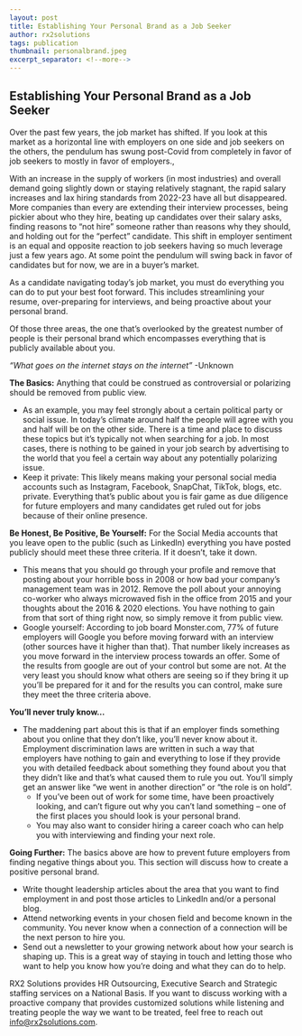 ```yaml
---
layout: post
title: Establishing Your Personal Brand as a Job Seeker 
author: rx2solutions
tags: publication
thumbnail: personalbrand.jpeg
excerpt_separator: <!--more-->
---
```


<h2>Establishing Your Personal Brand as a Job Seeker </h2>

Over the past few years, the job market has shifted.  If you look at this market as a horizontal line with employers on one side and job seekers on the others, the pendulum has swung post-Covid from completely in favor of job seekers to mostly in favor of employers.,<!--more--> 

With an increase in the supply of workers (in most industries) and overall demand going slightly down or staying relatively stagnant, the rapid salary increases and lax hiring standards from 2022-23 have all but disappeared.  More companies than every are extending their interview processes, being pickier about who they hire, beating up candidates over their salary asks, finding reasons to “not hire” someone rather than reasons why they should, and holding out for the “perfect” candidate.  This shift in employer sentiment is an equal and opposite reaction to job seekers having so much leverage just a few years ago.  At some point the pendulum will swing back in favor of candidates but for now, we are in a buyer’s market.

As a candidate navigating today’s job market, you must do everything you can do to put your best foot forward.  This includes streamlining your resume, over-preparing for interviews, and being proactive about your personal brand.  

Of those three areas, the one that’s overlooked by the greatest number of people is their personal brand which encompasses everything that is publicly available about you.

_“What goes on the internet stays on the internet”_
-Unknown

**The Basics:** Anything that could be construed as controversial or polarizing should be removed from public view.
- As an example, you may feel strongly about a certain political party or social issue.  In today’s climate around half the people will agree with you and half will be on the other side.  There is a time and place to discuss these topics but it’s typically not when searching for a job.  In most cases, there is nothing to be gained in your job search by advertising to the world that you feel a certain way about any potentially polarizing issue.
- Keep it private: This likely means making your personal social media accounts such as Instagram, Facebook, SnapChat, TikTok, blogs, etc. private.  Everything that’s public about you is fair game as due diligence for future employers and many candidates get ruled out for jobs because of their online presence.

**Be Honest, Be Positive, Be Yourself:** For the Social Media accounts that you leave open to the public (such as LinkedIn) everything you have posted publicly should meet these three criteria.  If it doesn’t, take it down.
- This means that you should go through your profile and remove that posting about your horrible boss in 2008 or how bad your company’s management team was in 2012.  Remove the poll about your annoying co-worker who always microwaved fish in the office from 2015 and your thoughts about the 2016 & 2020 elections.  You have nothing to gain from that sort of thing right now, so simply remove it from public view.
- Google yourself: According to job board Monster.com, 77% of future employers will Google you before moving forward with an interview (other sources have it higher than that).  That number likely increases as you move forward in the interview process towards an offer.  Some of the results from google are out of your control but some are not.  At the very least you should know what others are seeing so if they bring it up you’ll be prepared for it and for the results you can control, make sure they meet the three criteria above.

**You’ll never truly know…**
- The maddening part about this is that if an employer finds something about you online that they don’t like, you’ll never know about it.  Employment discrimination laws are written in such a way that employers have nothing to gain and everything to lose if they provide you with detailed feedback about something they found about you that they didn’t like and that’s what caused them to rule you out.  You’ll simply get an answer like “we went in another direction” or “the role is on hold”.
  - If you’ve been out of work for some time, have been proactively looking, and can’t figure out why you can’t land something – one of the first places you should look is your personal brand.
  - You may also want to consider hiring a career coach who can help you with interviewing and finding your next role.

**Going Further:** The basics above are how to prevent future employers from finding negative things about you.  This section will discuss how to create a positive personal brand.
-   Write thought leadership articles about the area that you want to find employment in and post those articles to LinkedIn and/or a personal blog.
- 	Attend networking events in your chosen field and become known in the community.  You never know when a connection of a connection will be the next person to hire you.
- 	Send out a newsletter to your growing network about how your search is shaping up.  This is a great way of staying in touch and letting those who want to help you know how you’re doing and what they can do to help.

RX2 Solutions provides HR Outsourcing, Executive Search and Strategic staffing services on a National Basis.  If you want to discuss working with a proactive company that provides customized solutions while listening and treating people the way we want to be treated, feel free to reach out [info@rx2solutions.com](mailto:info@rx2solutions.com).
